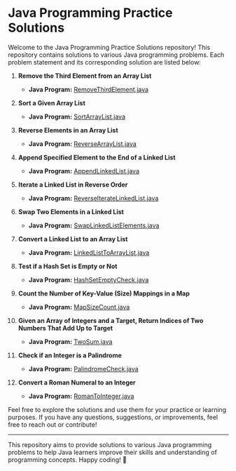 # Java Programming Practice Solutions

Welcome to the Java Programming Practice Solutions repository! This repository contains solutions to various Java programming problems. Each problem statement and its corresponding solution are listed below:

1. **Remove the Third Element from an Array List**
   - **Java Program:** [RemoveThirdElement.java](RemoveThirdElement.java)

2. **Sort a Given Array List**
   - **Java Program:** [SortArrayList.java](SortArrayList.java)

3. **Reverse Elements in an Array List**
   - **Java Program:** [ReverseArrayList.java](ReverseArrayList.java)

4. **Append Specified Element to the End of a Linked List**
   - **Java Program:** [AppendLinkedList.java](AppendLinkedList.java)

5. **Iterate a Linked List in Reverse Order**
   - **Java Program:** [ReverseIterateLinkedList.java](ReverseIterateLinkedList.java)

6. **Swap Two Elements in a Linked List**
   - **Java Program:** [SwapLinkedListElements.java](SwapLinkedListElements.java)

7. **Convert a Linked List to an Array List**
   - **Java Program:** [LinkedListToArrayList.java](LinkedListToArrayList.java)

8. **Test if a Hash Set is Empty or Not**
   - **Java Program:** [HashSetEmptyCheck.java](HashSetEmptyCheck.java)

9. **Count the Number of Key-Value (Size) Mappings in a Map**
   - **Java Program:** [MapSizeCount.java](MapSizeCount.java)

10. **Given an Array of Integers and a Target, Return Indices of Two Numbers That Add Up to Target**
    - **Java Program:** [TwoSum.java](TwoSum.java)

11. **Check if an Integer is a Palindrome**
    - **Java Program:** [PalindromeCheck.java](PalindromeCheck.java)

12. **Convert a Roman Numeral to an Integer**
    - **Java Program:** [RomanToInteger.java](RomanToInteger.java)

Feel free to explore the solutions and use them for your practice or learning purposes. If you have any questions, suggestions, or improvements, feel free to reach out or contribute!

---

This repository aims to provide solutions to various Java programming problems to help Java learners improve their skills and understanding of programming concepts. Happy coding! 🚀
